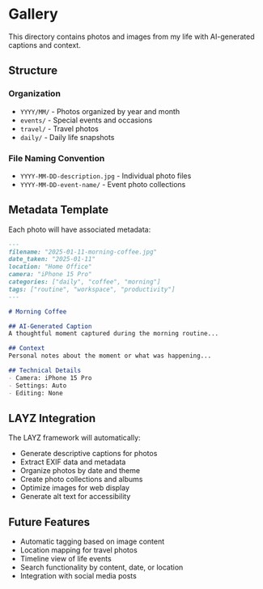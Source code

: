 # Gallery

This directory contains photos and images from my life with AI-generated captions and context.

## Structure

### Organization
- `YYYY/MM/` - Photos organized by year and month
- `events/` - Special events and occasions
- `travel/` - Travel photos
- `daily/` - Daily life snapshots

### File Naming Convention
- `YYYY-MM-DD-description.jpg` - Individual photo files
- `YYYY-MM-DD-event-name/` - Event photo collections

## Metadata Template

Each photo will have associated metadata:

```markdown
---
filename: "2025-01-11-morning-coffee.jpg"
date_taken: "2025-01-11"
location: "Home Office"
camera: "iPhone 15 Pro"
categories: ["daily", "coffee", "morning"]
tags: ["routine", "workspace", "productivity"]
---

# Morning Coffee

## AI-Generated Caption
A thoughtful moment captured during the morning routine...

## Context
Personal notes about the moment or what was happening...

## Technical Details
- Camera: iPhone 15 Pro
- Settings: Auto
- Editing: None
```

## LAYZ Integration

The LAYZ framework will automatically:
- Generate descriptive captions for photos
- Extract EXIF data and metadata
- Organize photos by date and theme
- Create photo collections and albums
- Optimize images for web display
- Generate alt text for accessibility

## Future Features

- Automatic tagging based on image content
- Location mapping for travel photos
- Timeline view of life events
- Search functionality by content, date, or location
- Integration with social media posts